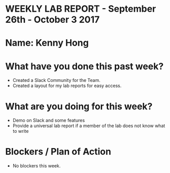 WEEKLY LAB REPORT - September 26th - October 3 2017
====================================

# Name: Kenny Hong

# What have you done this past week?

* Created a Slack Community for the Team.
* Created a layout for my lab reports for easy access.

# What are you doing for this week?

* Demo on Slack and some features
* Provide a universal lab report if a member of the lab does not know what to write

# Blockers / Plan of Action

* No blockers this week.